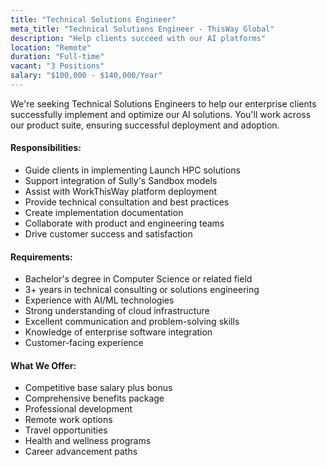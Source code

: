 ```yaml
---
title: "Technical Solutions Engineer"
meta_title: "Technical Solutions Engineer - ThisWay Global"
description: "Help clients succeed with our AI platforms"
location: "Remote"
duration: "Full-time"
vacant: "3 Positions"
salary: "$100,000 - $140,000/Year"
---
```


We're seeking Technical Solutions Engineers to help our enterprise clients successfully implement and optimize our AI solutions. You'll work across our product suite, ensuring successful deployment and adoption.

#### Responsibilities:

- Guide clients in implementing Launch HPC solutions
- Support integration of Sully's Sandbox models
- Assist with WorkThisWay platform deployment
- Provide technical consultation and best practices
- Create implementation documentation
- Collaborate with product and engineering teams
- Drive customer success and satisfaction

#### Requirements:

- Bachelor's degree in Computer Science or related field
- 3+ years in technical consulting or solutions engineering
- Experience with AI/ML technologies
- Strong understanding of cloud infrastructure
- Excellent communication and problem-solving skills
- Knowledge of enterprise software integration
- Customer-facing experience

#### What We Offer:

- Competitive base salary plus bonus
- Comprehensive benefits package
- Professional development
- Remote work options
- Travel opportunities
- Health and wellness programs
- Career advancement paths
